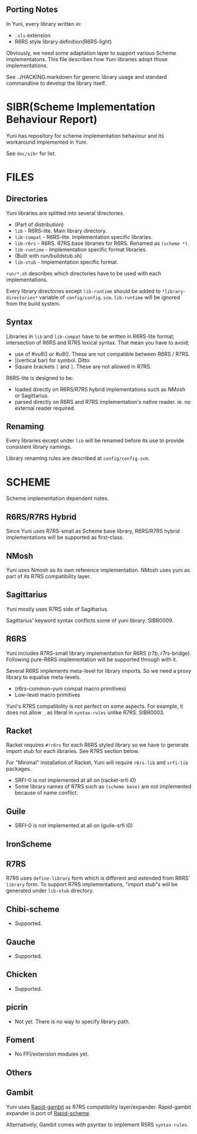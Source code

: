 Porting Notes
-------------

In Yuni, every library written in:

* `.sls` extension
* R6RS style library definition(R6RS-light)

Obviously, we need some adaptation layer to support various Scheme implementatons. This file describes how Yuni libraries adopt those implementations.

See ../HACKING.markdown for generic library usage and standard commandline to develop the library itself.

SIBR(Scheme Implementation Behaviour Report)
============================================

Yuni has repository for scheme implementation behaviour and its workaround implemented in Yuni.

See `doc/sibr` for list.

FILES
=====

Directories
-----------

Yuni libraries are splitted into several directories.

* (Part of distribution)
 * `lib` - R6RS-lite. Main library directory.
 * `lib-compat` - R6RS-lite. Implementation specific libraries.
 * `lib-r6rs` - R6RS. R7RS base libraries for R6RS. Renamed as `(scheme *)`.
 * `lib-runtime` - Implementation specific format libraries. 
* (Built with run/buildstub.sh)
 * `lib-stub` - Implementation specific format. 

`run/*.sh` describes which directories have to be used with each implementations.

Every library directories except `lib-runtime` should be added to `*library-directories*` variable of `config/config.scm`. `lib-runtime` will be ignored from the build system.

Syntax
------

Libraries in `lib` and `lib-compat` have to be written in R6RS-lite format; intersection of R6RS and R7RS lexical syntax. That mean you have to avoid;

* use of #vu8() or #u8(). These are not compatible between R6RS / R7RS.
* |(vertical bar) for symbol. Ditto.
* Square brackets `[` and `]`. These are not allowed in R7RS.

R6RS-lite is designed to be:

* loaded directly on R6RS/R7RS hybrid implementations such as NMosh or Sagittarius.
* parsed directly on R6RS and R7RS implementation's native reader. ie. no external reader required.

Renaming
--------

Every libraries except under `lib` will be renamed before its use to provide consistent library namings. 

Library renaming rules are described at `config/config.scm`.


SCHEME
======

Scheme implementation dependent notes.

R6RS/R7RS Hybrid
----------------

Since Yuni uses R7RS-small as Scheme base library, R6RS/R7RS hybrid implementations will be supported as first-class.

## NMosh

Yuni uses Nmosh as its own reference implementation. NMosh uses yuni as part of its R7RS compatibility layer.

## Sagittarius

Yuni mostly uses R7RS side of Sagittarius.

Sagittarius' keyword syntax conflicts some of yuni library. SIBR0009.

R6RS
----

Yuni includes R7RS-small library implementation for R6RS (r7b, r7rs-bridge). Following pure-R6RS implementation will be supported through with it.

Several R6RS implements meta-level for library imports. So we need a proxy library to equalise meta-levels.

* (r6rs-common-yuni compat macro primitives)
 * Low-level macro primitives

Yuni's R7RS compatibility is not perfect on some aspects. For example, it does not allow `_` as literal in `syntax-rules` unlike R7RS. SIBR0003.

## Racket

Racket requires `#!r6rs` for each R6RS styled library so we have to generate import stub for each libraries. See R7RS section below.

For "Minimal" installation of Racket, Yuni will require `r6rs-lib` and `srfi-lib` packages. 

* SRFI-0 is not implemented at all on (racket-srfi i0)
* Some library names of R7RS such as `(scheme base)` are not implemented because of name conflict.

## Guile

* SRFI-0 is not implemented at all on (guile-srfi i0)

## IronScheme

R7RS
----

R7RS uses `define-library` form which is different and extended from R6RS' `library` form. To support R7RS implementations, "import stub"s will be generated under `lib-stub` directory.

## Chibi-scheme

* Supported.

## Gauche

* Supported.

## Chicken

* Supported.

## picrin

* Not yet. There is no way to specify library path.

## Foment

* No FFI/extension modules yet.

Others
------

## Gambit

Yuni uses [Rapid-gambit](https://github.com/okuoku/rapid-gambit) as R7RS compatibility layer/expander. Rapid-gambit expander is port of [Rapid-scheme](https://www.rapid-scheme.org).

Alternatively, Gambit comes with psyntax to implement R5RS `syntax-rules`. 
